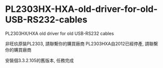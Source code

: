 # PL2303HX-HXA-old-driver-for-old-USB-RS232-cables
PL2303HX/HXA old driver for old USB-RS232 cables

非旺玖原裝PL2303, 請聯繫你的購買廠商
PL2303HXA自2012已經停產, 請聯繫你的購買廠商 

安裝個3.3.2.105的舊版本, 任務完成


